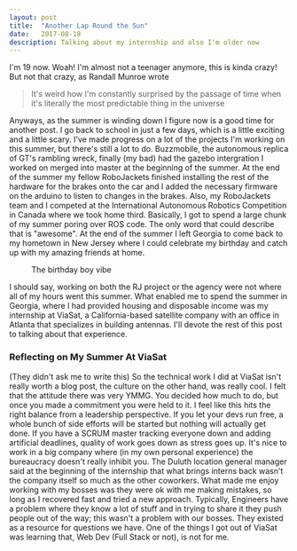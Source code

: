 ```yaml
---
layout: post
title:  "Another Lap Round the Sun"
date:   2017-08-18
description: Talking about my internship and also I'm older now
---
```


<!--TODO: insert links-->
<p class="intro"><span class="dropcap">I</span>'m 19 now. Woah! I'm almost not a teenager anymore, this is kinda crazy! But not that crazy, as Randall Munroe wrote</p>

<blockquote>It's weird how I'm constantly surprised by the passage of time when it's literally the most predictable thing in the universe</blockquote>

Anyways, as the summer is winding down I figure now is a good time for another post. I go back to school in just a few days, which is a little exciting and a little scary. I've made progress on a lot of the projects I'm working on this summer, but there's still a lot to do. Buzzmobile, the autonomous replica of GT's rambling wreck, finally (my bad) had the gazebo intergration I worked on merged into master at the beginning of the summer. At the end of the summer my fellow RoboJackets finished installing the rest of the hardware for the brakes onto the car and I added the necessary firmware on the arduino to listen to changes in the brakes. Also, my RoboJackets team and I competed at the International Autonomous Robotics Competition in Canada where we took home third. Basically, I got to spend a large chunk of my summer poring over ROS code. The only word that could describe that is "awesome". At the end of the summer I left Georgia to come back to my hometown in New Jersey where I could celebrate my birthday and catch up with my amazing friends at home.
<figure>
    <img src="https://68.media.tumblr.com/6e7a145d2bdc2a91e69471fd40ff052c/tumblr_nu20neQX6e1tgdy3ho2_540.gif" alt=""> 
    <figcaption>The birthday boy vibe</figcaption>
</figure>
I should say, working on both the RJ project or the agency were not where all of my hours went this summer. What enabled me to spend the summer in Georgia, where I had provided housing and disposable income was my internship at ViaSat, a California-based satellite company with an office in Atlanta that specializes in building antennas. I'll devote the rest of this post to talking about that experience.


### Reflecting on My Summer At ViaSat ###
(They didn't ask me to write this)
So the technical work I did at ViaSat isn't really worth a blog post, the culture on the other hand, was really cool. I felt that the attitude there was very YMMG. You decided how much to do, but once you made a commitment you were held to it. I feel like this hits the right balance from a leadership perspective. If you let your devs run free, a whole bunch of side efforts will be started but nothing will actually get done. If you have a SCRUM master tracking everyone down and adding artificial deadlines, quality of work goes down as stress goes up. It's nice to work in a big company where (in my own personal experience) the bureaucracy doesn't really inhibit you.
The Duluth location general manager said at the beginning of the internship that what brings interns back wasn't the company itself so much as the other coworkers. What made me enjoy working with my bosses was they were ok with me making mistakes, so long as I recovered fast and tried a new approach. Typically, Engineers have a problem where they know a lot of stuff and in trying to share it they push people out of the way; this wasn't a problem with our bosses. They existed as a resource for questions we have. 
One of the things I got out of ViaSat was learning that, Web Dev (Full Stack or not), is not for me. 
